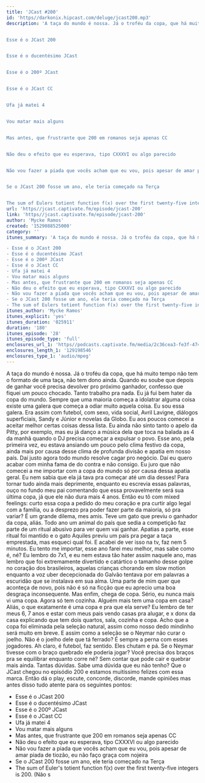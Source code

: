 ```yaml
---
title: 'JCast #200'
id: 'https//darkonix.hipcast.com/deluge/jcast200.mp3'
description: 'A taça do mundo é nossa. Já o troféu da copa, que há muito tempo não tem o formato de uma taça, não tem dono ainda. Quando eu soube que depois de ganhar você precisa devolver pro próximo ganhador, confesso que fiquei um pouco chocado. Tanto trabalho pra nada. Eu já fui bem hater da copa do mundo. Sempre que uma maioria começa a idolatrar alguma coisa existe uma galera que começa a odiar muito aquela coisa. Eu sou essa galera. Era assim com futebol, com sexo, vida social, Avril Lavigne, diálogos superficiais, Sandy e Júnior e novelas da Globo. Eu aos poucos comecei a aceitar melhor certas coisas dessa lista. Eu ainda não sinto tanto o apelo da Pitty, por exemplo, mas eu já danço a música dela que toca na balada as 4 da manhã quando o DJ precisa começar a expulsar o povo. Esse ano, pela primeira vez, eu estava ansiando um pouco pelo clima festivo da copa, ainda mais por causa desse clima de profunda divisão e apatia em nosso país. Daí justo agora todo mundo resolve cagar pro negócio. Daí eu quero acabar com minha fama de do contra e não consigo. Eu juro que não comecei a me importar com a copa do mundo só por causa dessa apatia geral. Eu nem sabia que ela já tava pra começar até um dia desses! Para tornar tudo ainda mais deprimente, enquanto eu escrevia essas palavras, ouço no fundo meu pai comentando que essa provavelmente será sua última copa, já que ele não dura mais 4 anos. Então eu tô com mixed feelings curto essa copa a pedido do meu coração e pra curtir algo legal com a família, ou a desprezo pra poder fazer parte da maioria, só pra variar? É um grande dilema, mes amis. Teve um gato que previu o ganhador da copa, aliás. Todo ano um animal do país que sedia a competição faz parte de um ritual abusivo para ver quem vai ganhar. Apatias a parte, esse ritual foi mantido e o gato Aquiles previu um país pra pegar a taça emprestada, mas esqueci qual foi. E acabei de ver isso na tv, faz nem 5 minutos. Eu tento me importar, esse ano farei meu melhor, mas sabe como é, né? Eu lembro do 7x1, e eu nem estava tão hater assim naquele ano, mas lembro que foi extremamente divertido e catártico o tamanho desse golpe no coração dos brasileiros, aquelas crianças chorando em slow motion enquanto a voz uber decepcionada do Galvão tentava por em palavras a escuridão que se instalava em sua alma. Uma parte de mim quer que aconteça de novo, pois não é só na ficção que eu aprecio uma boa desgraça inconsequente. Mas enfim, chega de copa. Sério, eu nunca mais vi uma copa. Agora só tem cozinha. Alguém mais tem uma copa em casa? Aliás, o que exatamente é uma copa e pra que ela serve? Eu lembro de ter meus 6, 7 anos e estar com meus pais vendo casas pra alugar, e x donx da casa explicando que tem dois quartos, sala, cozinha e copa. Acho que a copa foi eliminada pela seleção natural, assim como nosso dedo mindinho será muito em breve. E assim como a seleção se o Neymar não curar o joelho. Não é o joelho dele que tá ferrado? É sempre a perna com esses jogadores. Ah claro, é futebol, faz sentido. Eles chutam e pá. Se o Neymar tivesse com o braço quebrado ele poderia jogar? Você precisa dos braços pra se equilibrar enquanto corre né? Sem contar que pode cair e quebrar mais ainda. Tantas dúvidas. Sabe uma dúvida que eu não tenho? Que o JCast chegou no episódio 200 e estamos muitíssimo felizes com essa marca. Então dá o play, escute, concorde, discorde, mande opiniões mas antes disso tudo atente para os seguintes pontos


Esse é o JCast 200


Esse é o ducentésimo JCast


Esse é o 200º JCast


Esse é o JCast CC


Ufa já matei 4


Vou matar mais alguns


Mas antes, que frustrante que 200 em romanos seja apenas CC


Não deu o efeito que eu esperava, tipo CXXXVI ou algo parecido


Não vou fazer a piada que vocês acham que eu vou, pois apesar de amar piada de tiozão, eu não faço graça com nojeira


Se o JCast 200 fosse um ano, ele teria começado na Terça


The sum of Eulers totient function f(x) over the first twenty-five integers...'
url: 'https//jcast.captivate.fm/episode/jcast-200'
link: 'https//jcast.captivate.fm/episode/jcast-200'
author: 'Mycke Ramos'
created: '1529088525000'
category: ''
itunes_summary: 'A taça do mundo é nossa. Já o troféu da copa, que há muito tempo não tem o formato de uma taça, não tem dono ainda. Quando eu soube que depois de ganhar você precisa devolver pro próximo ganhador, confesso que fiquei um pouco chocado. Tanto trabalho pra nada. Eu já fui bem hater da copa do mundo. Sempre que uma maioria começa a idolatrar alguma coisa existe uma galera que começa a odiar muito aquela coisa. Eu sou essa galera. Era assim com futebol, com sexo, vida social, Avril Lavigne, diálogos superficiais, Sandy e Júnior e novelas da Globo. Eu aos poucos comecei a aceitar melhor certas coisas dessa lista. Eu ainda não sinto tanto o apelo da Pitty, por exemplo, mas eu já danço a música dela que toca na balada as 4 da manhã quando o DJ precisa começar a expulsar o povo. Esse ano, pela primeira vez, eu estava ansiando um pouco pelo clima festivo da copa, ainda mais por causa desse clima de profunda divisão e apatia em nosso país. Daí justo agora todo mundo resolve cagar pro negócio. Daí eu quero acabar com minha fama de do contra e não consigo. Eu juro que não comecei a me importar com a copa do mundo só por causa dessa apatia geral. Eu nem sabia que ela já tava pra começar até um dia desses! Para tornar tudo ainda mais deprimente, enquanto eu escrevia essas palavras, ouço no fundo meu pai comentando que essa provavelmente será sua última copa, já que ele não dura mais 4 anos. Então eu tô com mixed feelings curto essa copa a pedido do meu coração e pra curtir algo legal com a família, ou a desprezo pra poder fazer parte da maioria, só pra variar? É um grande dilema, mes amis. Teve um gato que previu o ganhador da copa, aliás. Todo ano um animal do país que sedia a competição faz parte de um ritual abusivo para ver quem vai ganhar. Apatias a parte, esse ritual foi mantido e o gato Aquiles previu um país pra pegar a taça emprestada, mas esqueci qual foi. E acabei de ver isso na tv, faz nem 5 minutos. Eu tento me importar, esse ano farei meu melhor, mas sabe como é, né? Eu lembro do 7x1, e eu nem estava tão hater assim naquele ano, mas lembro que foi extremamente divertido e catártico o tamanho desse golpe no coração dos brasileiros, aquelas crianças chorando em slow motion enquanto a voz uber decepcionada do Galvão tentava por em palavras a escuridão que se instalava em sua alma. Uma parte de mim quer que aconteça de novo, pois não é só na ficção que eu aprecio uma boa desgraça inconsequente. Mas enfim, chega de copa. Sério, eu nunca mais vi uma copa. Agora só tem cozinha. Alguém mais tem uma copa em casa? Aliás, o que exatamente é uma copa e pra que ela serve? Eu lembro de ter meus 6, 7 anos e estar com meus pais vendo casas pra alugar, e x donx da casa explicando que tem dois quartos, sala, cozinha e copa. Acho que a copa foi eliminada pela seleção natural, assim como nosso dedo mindinho será muito em breve. E assim como a seleção se o Neymar não curar o joelho. Não é o joelho dele que tá ferrado? É sempre a perna com esses jogadores. Ah claro, é futebol, faz sentido. Eles chutam e pá. Se o Neymar tivesse com o braço quebrado ele poderia jogar? Você precisa dos braços pra se equilibrar enquanto corre né? Sem contar que pode cair e quebrar mais ainda. Tantas dúvidas. Sabe uma dúvida que eu não tenho? Que o JCast chegou no episódio 200 e estamos muitíssimo felizes com essa marca. Então dá o play, escute, concorde, discorde, mande opiniões mas antes disso tudo atente para os seguintes pontos 

- Esse é o JCast 200
- Esse é o ducentésimo JCast
- Esse é o 200º JCast
- Esse é o JCast CC
- Ufa já matei 4
- Vou matar mais alguns
- Mas antes, que frustrante que 200 em romanos seja apenas CC
- Não deu o efeito que eu esperava, tipo CXXXVI ou algo parecido
- Não vou fazer a piada que vocês acham que eu vou, pois apesar de amar piada de tiozão, eu não faço graça com nojeira
- Se o JCast 200 fosse um ano, ele teria começado na Terça 
- The sum of Eulers totient function f(x) over the first twenty-five integers is 200. (Não'
itunes_author: 'Mycke Ramos'
itunes_explicit: 'yes'
itunes_duration: '025911'
duration: '180'
itunes_episode: '28'
itunes_episode_type: 'full'
enclosures_url_1: 'https//podcasts.captivate.fm/media/2c36cea3-fe3f-474d-a409-3a021878bbde/jcast200_tc.mp3'
enclosures_length_1: '129198546'
enclosures_type_1: 'audio/mpeg'
---
```

A taça do mundo é nossa. Já o troféu da copa, que há muito tempo não tem o formato de uma taça, não tem dono ainda. Quando eu soube que depois de ganhar você precisa devolver pro próximo ganhador, confesso que fiquei um pouco chocado. Tanto trabalho pra nada. Eu já fui bem hater da copa do mundo. Sempre que uma maioria começa a idolatrar alguma coisa existe uma galera que começa a odiar muito aquela coisa. Eu sou essa galera. Era assim com futebol, com sexo, vida social, Avril Lavigne, diálogos superficiais, Sandy e Júnior e novelas da Globo. Eu aos poucos comecei a aceitar melhor certas coisas dessa lista. Eu ainda não sinto tanto o apelo da Pitty, por exemplo, mas eu já danço a música dela que toca na balada as 4 da manhã quando o DJ precisa começar a expulsar o povo. Esse ano, pela primeira vez, eu estava ansiando um pouco pelo clima festivo da copa, ainda mais por causa desse clima de profunda divisão e apatia em nosso país. Daí justo agora todo mundo resolve cagar pro negócio. Daí eu quero acabar com minha fama de do contra e não consigo. Eu juro que não comecei a me importar com a copa do mundo só por causa dessa apatia geral. Eu nem sabia que ela já tava pra começar até um dia desses! Para tornar tudo ainda mais deprimente, enquanto eu escrevia essas palavras, ouço no fundo meu pai comentando que essa provavelmente será sua última copa, já que ele não dura mais 4 anos. Então eu tô com mixed feelings: curto essa copa a pedido do meu coração e pra curtir algo legal com a família, ou a desprezo pra poder fazer parte da maioria, só pra variar? É um grande dilema, mes amis. Teve um gato que previu o ganhador da copa, aliás. Todo ano um animal do país que sedia a competição faz parte de um ritual abusivo para ver quem vai ganhar. Apatias a parte, esse ritual foi mantido e o gato Aquiles previu um país pra pegar a taça emprestada, mas esqueci qual foi. E acabei de ver isso na tv, faz nem 5 minutos. Eu tento me importar, esse ano farei meu melhor, mas sabe como é, né? Eu lembro do 7x1, e eu nem estava tão hater assim naquele ano, mas lembro que foi extremamente divertido e catártico o tamanho desse golpe no coração dos brasileiros, aquelas crianças chorando em slow motion enquanto a voz uber decepcionada do Galvão tentava por em palavras a escuridão que se instalava em sua alma. Uma parte de mim quer que aconteça de novo, pois não é só na ficção que eu aprecio uma boa desgraça inconsequente. Mas enfim, chega de copa. Sério, eu nunca mais vi uma copa. Agora só tem cozinha. Alguém mais tem uma copa em casa? Aliás, o que exatamente é uma copa e pra que ela serve? Eu lembro de ter meus 6, 7 anos e estar com meus pais vendo casas pra alugar, e x donx da casa explicando que tem dois quartos, sala, cozinha e copa. Acho que a copa foi eliminada pela seleção natural, assim como nosso dedo mindinho será muito em breve. E assim como a seleção se o Neymar não curar o joelho. Não é o joelho dele que tá ferrado? É sempre a perna com esses jogadores. Ah claro, é futebol, faz sentido. Eles chutam e pá. Se o Neymar tivesse com o braço quebrado ele poderia jogar? Você precisa dos braços pra se equilibrar enquanto corre né? Sem contar que pode cair e quebrar mais ainda. Tantas dúvidas. Sabe uma dúvida que eu não tenho? Que o JCast chegou no episódio 200 e estamos muitíssimo felizes com essa marca. Então dá o play, escute, concorde, discorde, mande opiniões mas antes disso tudo atente para os seguintes pontos:

*   Esse é o JCast 200
*   Esse é o ducentésimo JCast
*   Esse é o 200º JCast
*   Esse é o JCast CC
*   Ufa já matei 4
*   Vou matar mais alguns
*   Mas antes, que frustrante que 200 em romanos seja apenas CC
*   Não deu o efeito que eu esperava, tipo CXXXVI ou algo parecido
*   Não vou fazer a piada que vocês acham que eu vou, pois apesar de amar piada de tiozão, eu não faço graça com nojeira
*   Se o JCast 200 fosse um ano, ele teria começado na Terça
*   The sum of Euler's totient function f(x) over the first twenty-five integers is 200. (Não s